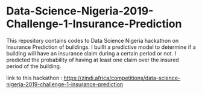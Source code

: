 # Data-Science-Nigeria-2019-Challenge-1-Insurance-Prediction

This repository contains codes to Data Science Nigeria hackathon on Insurance Prediction of buildings. 
I buillt a predictive model to determine if a building will have an insurance claim during a certain period or not. I predicted the probability of having at least one claim over the insured period of the building.

link to this hackathon : https://zindi.africa/competitions/data-science-nigeria-2019-challenge-1-insurance-prediction
